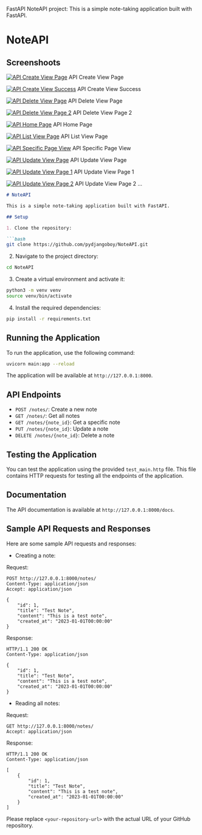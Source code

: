 FastAPI NoteAPI project: This is a simple note-taking application built with FastAPI.

# NoteAPI

## Screenshoots

[![API Create View Page](screenshoots/apicreateviewpage.png)](./screenshoots/apicreateviewpage.png)
API Create View Page

[![API Create View Success](./screenshoots/apicreateviewsuccess.png)](./screenshoots/apicreateviewsuccess.png)
API Create View Success

[![API Delete View Page](./screenshoots/apideleteviewpage.png)](./screenshoots/apideleteviewpage.png)
API Delete View Page

[![API Delete View Page 2](./screenshoots/apideleteviewpage2.png)](./screenshoots/apideleteviewpage2.png)
API Delete View Page 2

[![API Home Page](./screenshoots/apihomepage.png)](./screenshoots/apihomepage.png)
API Home Page

[![API List View Page](./screenshoots/apilistviewpage.png)](./screenshoots/apilistviewpage.png)
API List View Page

[![API Specific Page View](./screenshoots/apispecificpageview.png)](./screenshoots/apispecificpageview.png)
API Specific Page View

[![API Update View Page](./screenshoots/apiudpateviewpage.png)](./screenshoots/apiudpateviewpage.png)
API Update View Page

[![API Update View Page 1](./screenshoots/apiudpateviewpage1.png)](./screenshoots/apiudpateviewpage1.png)
API Update View Page 1

[![API Update View Page 2](./screenshoots/apiupdateviewpage2.png)](./screenshoots/apiupdateviewpage2.png)
API Update View Page 2
...

```markdown
# NoteAPI

This is a simple note-taking application built with FastAPI.

## Setup

1. Clone the repository:

```bash
git clone https://github.com/pydjangoboy/NoteAPI.git
```

2. Navigate to the project directory:

```bash
cd NoteAPI
```

3. Create a virtual environment and activate it:

```bash
python3 -m venv venv
source venv/bin/activate
```

4. Install the required dependencies:

```bash
pip install -r requirements.txt
```

## Running the Application

To run the application, use the following command:

```bash
uvicorn main:app --reload
```

The application will be available at `http://127.0.0.1:8000`.

## API Endpoints

- `POST /notes/`: Create a new note
- `GET /notes/`: Get all notes
- `GET /notes/{note_id}`: Get a specific note
- `PUT /notes/{note_id}`: Update a note
- `DELETE /notes/{note_id}`: Delete a note

## Testing the Application

You can test the application using the provided `test_main.http` file. This file contains HTTP requests for testing all
the endpoints of the application.

## Documentation

The API documentation is available at `http://127.0.0.1:8000/docs`.

## Sample API Requests and Responses

Here are some sample API requests and responses:

- Creating a note:

Request:

```http
POST http://127.0.0.1:8000/notes/
Content-Type: application/json
Accept: application/json

{
    "id": 1,
    "title": "Test Note",
    "content": "This is a test note",
    "created_at": "2023-01-01T00:00:00"
}
```

Response:

```http
HTTP/1.1 200 OK
Content-Type: application/json

{
    "id": 1,
    "title": "Test Note",
    "content": "This is a test note",
    "created_at": "2023-01-01T00:00:00"
}
```

- Reading all notes:

Request:

```http
GET http://127.0.0.1:8000/notes/
Accept: application/json
```

Response:

```http
HTTP/1.1 200 OK
Content-Type: application/json

[
    {
        "id": 1,
        "title": "Test Note",
        "content": "This is a test note",
        "created_at": "2023-01-01T00:00:00"
    }
]
```

Please replace `<your-repository-url>` with the actual URL of your GitHub repository.

```
